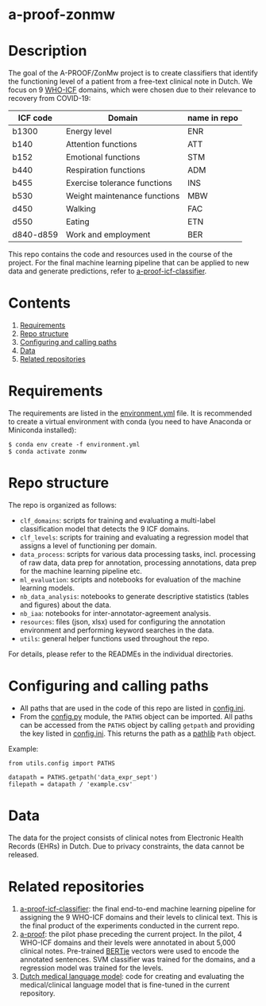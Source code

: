 a-proof-zonmw
=============

# Description
The goal of the A-PROOF/ZonMw project is to create classifiers that identify the functioning level of a patient from a free-text clinical note in Dutch. We focus on 9 [WHO-ICF](https://www.who.int/standards/classifications/international-classification-of-functioning-disability-and-health) domains, which were chosen due to their relevance to recovery from COVID-19:

ICF code | Domain | name in repo
---|---|---
b1300 | Energy level | ENR
b140 | Attention functions | ATT
b152 | Emotional functions | STM
b440 | Respiration functions | ADM
b455 | Exercise tolerance functions | INS
b530 | Weight maintenance functions | MBW
d450 | Walking | FAC
d550 | Eating | ETN
d840-d859 | Work and employment | BER

This repo contains the code and resources used in the course of the project. For the final machine learning pipeline that can be applied to new data and generate predictions, refer to [a-proof-icf-classifier](https://github.com/cltl/aproof-icf-classifier).

# Contents
1. [Requirements](#requirements)
2. [Repo structure](#repo-structure)
3. [Configuring and calling paths](#configuring-and-calling-paths)
4. [Data](#data)
5. [Related repositories](#related-repositories)

# Requirements
The requirements are listed in the [environment.yml](environment.yml) file. It is recommended to create a virtual environment with conda (you need to have Anaconda or Miniconda installed):
```
$ conda env create -f environment.yml
$ conda activate zonmw
```

# Repo structure
The repo is organized as follows:
- `clf_domains`: scripts for training and evaluating a multi-label classification model that detects the 9 ICF domains. 
- `clf_levels`: scripts for training and evaluating a regression model that assigns a level of functioning per domain.
- `data_process`: scripts for various data processing tasks, incl. processing of raw data, data prep for annotation, processing annotations, data prep for the machine learning pipeline etc.
- `ml_evaluation`: scripts and notebooks for evaluation of the machine learning models.
- `nb_data_analysis`: notebooks to generate descriptive statistics (tables and figures) about the data.
- `nb_iaa`: notebooks for inter-annotator-agreement analysis.
- `resources`: files (json, xlsx) used for configuring the annotation environment and performing keyword searches in the data.
- `utils`: general helper functions used throughout the repo.

For details, please refer to the READMEs in the individual directories.

# Configuring and calling paths
- All paths that are used in the code of this repo are listed in [config.ini](config.ini).
- From the [config.py](utils/config.py) module, the `PATHS` object can be imported. All paths can be accessed from the `PATHS` object by calling `getpath` and providing the key listed in [config.ini](config.ini). This returns the path as a [pathlib](https://docs.python.org/3/library/pathlib.html) `Path` object.

Example:
```
from utils.config import PATHS

datapath = PATHS.getpath('data_expr_sept')
filepath = datapath / 'example.csv'
```

# Data
The data for the project consists of clinical notes from Electronic Health Records (EHRs) in Dutch. Due to privacy constraints, the data cannot be released.

# Related repositories
1. [a-proof-icf-classifier](https://github.com/cltl/aproof-icf-classifier): the final end-to-end machine learning pipeline for assigning the 9 WHO-ICF domains and their levels to clinical text. This is the final product of the experiments conducted in the current repo.
2. [a-proof](https://github.com/cltl/a-proof): the pilot phase preceding the current project. In the pilot, 4 WHO-ICF domains and their levels were annotated in about 5,000 clinical notes. Pre-trained [BERTje](https://github.com/wietsedv/bertje) vectors were used to encode the annotated sentences. SVM classifier was trained for the domains, and a regression model was trained for the levels.
3. [Dutch medical language model](https://github.com/cltl-students/verkijk_stella_rma_thesis_dutch_medical_langauge_model): code for creating and evaluating the medical/clinical language model that is fine-tuned in the current repository.